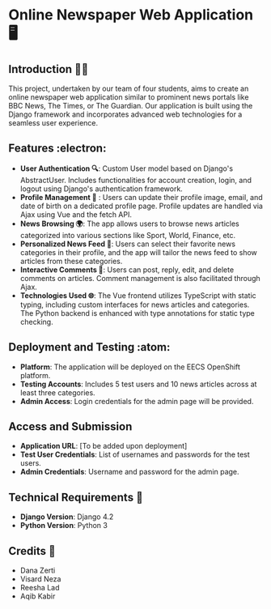 # Online Newspaper Web Application :desktop_computer:

## Introduction :technologist:
This project, undertaken by our team of four students, aims to create an online newspaper web application similar to prominent news portals like BBC News, The Times, or The Guardian. Our application is built using the Django framework and incorporates advanced web technologies for a seamless user experience.

## Features :electron:
- **User Authentication :mag:**: Custom User model based on Django's AbstractUser. Includes functionalities for account creation, login, and logout using Django's authentication framework.
- **Profile Management :bust_in_silhouette:** : Users can update their profile image, email, and date of birth on a dedicated profile page. Profile updates are handled via Ajax using Vue and the fetch API.
- **News Browsing :earth_africa:**: The app allows users to browse news articles categorized into various sections like Sport, World, Finance, etc.
- **Personalized News Feed :star2:**: Users can select their favorite news categories in their profile, and the app will tailor the news feed to show articles from these categories.
- **Interactive Comments :busts_in_silhouette:**: Users can post, reply, edit, and delete comments on articles. Comment management is also facilitated through Ajax.
- **Technologies Used :globe_with_meridians:**: The Vue frontend utilizes TypeScript with static typing, including custom interfaces for news articles and categories. The Python backend is enhanced with type annotations for static type checking.

## Deployment and Testing :atom:
- **Platform**: The application will be deployed on the EECS OpenShift platform.
- **Testing Accounts**: Includes 5 test users and 10 news articles across at least three categories.
- **Admin Access**: Login credentials for the admin page will be provided.

## Access and Submission
- **Application URL**: [To be added upon deployment]
- **Test User Credentials**: List of usernames and passwords for the test users.
- **Admin Credentials**: Username and password for the admin page.

## Technical Requirements :memo:
- **Django Version**: Django 4.2
- **Python Version**: Python 3

## Credits :test_tube:
* Dana Zerti
* Visard Neza
* Reesha Lad
* Aqib Kabir
